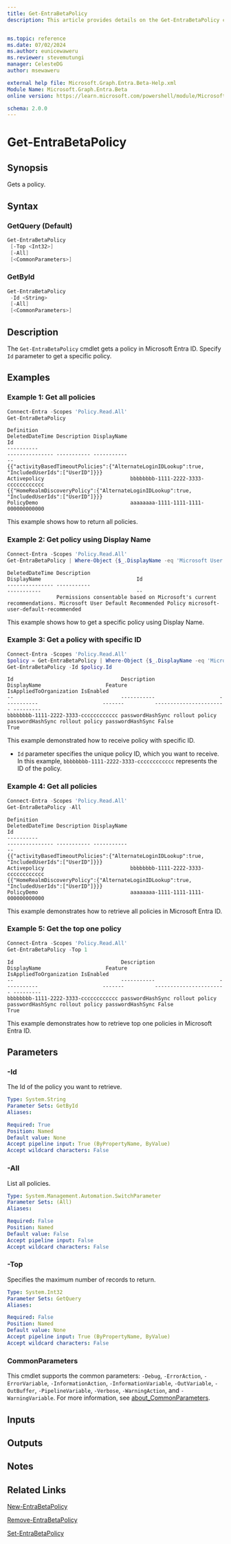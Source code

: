 ```yaml
---
title: Get-EntraBetaPolicy
description: This article provides details on the Get-EntraBetaPolicy command.


ms.topic: reference
ms.date: 07/02/2024
ms.author: eunicewaweru
ms.reviewer: stevemutungi
manager: CelesteDG
author: msewaweru

external help file: Microsoft.Graph.Entra.Beta-Help.xml
Module Name: Microsoft.Graph.Entra.Beta
online version: https://learn.microsoft.com/powershell/module/Microsoft.Graph.Entra.Beta/Get-EntraBetaPolicy

schema: 2.0.0
---
```


# Get-EntraBetaPolicy

## Synopsis

Gets a policy.

## Syntax

### GetQuery (Default)

```powershell
Get-EntraBetaPolicy
 [-Top <Int32>]
 [-All] 
 [<CommonParameters>]
```

### GetById

```powershell
Get-EntraBetaPolicy
 -Id <String>
 [-All]
 [<CommonParameters>]
```

## Description

The `Get-EntraBetaPolicy` cmdlet gets a policy in Microsoft Entra ID. Specify `Id` parameter to get a specific policy.

## Examples

### Example 1: Get all policies

```powershell
Connect-Entra -Scopes 'Policy.Read.All'
Get-EntraBetaPolicy
```

```Output
Definition                                                                                       DeletedDateTime Description DisplayName                                 Id
----------                                                                                       --------------- ----------- -----------                                 --
{{"activityBasedTimeoutPolicies":{"AlternateLoginIDLookup":true, "IncludedUserIds":["UserID"]}}}                             Activepolicy                            bbbbbbbb-1111-2222-3333-cccccccccccc
{{"HomeRealmDiscoveryPolicy":{"AlternateLoginIDLookup":true, "IncludedUserIds":["UserID"]}}}                                 PolicyDemo                              aaaaaaaa-1111-1111-1111-000000000000
```

This example shows how to return all policies.

### Example 2: Get policy using Display Name

```powershell
Connect-Entra -Scopes 'Policy.Read.All'
Get-EntraBetaPolicy | Where-Object {$_.DisplayName -eq 'Microsoft User Default Recommended Policy'}
```

```Output
DeletedDateTime Description                                                           DisplayName                               Id
--------------- -----------                                                           -----------                               --
                Permissions consentable based on Microsoft's current recommendations. Microsoft User Default Recommended Policy microsoft-user-default-recommended
```

This example shows how to get a specific policy using Display Name.

### Example 3: Get a policy with specific ID

```powershell
Connect-Entra -Scopes 'Policy.Read.All'
$policy = Get-EntraBetaPolicy | Where-Object {$_.DisplayName -eq 'Microsoft User Default Recommended Policy'}
Get-EntraBetaPolicy -Id $policy.Id
```

```Output
Id                                   Description                     DisplayName                     Feature          IsAppliedToOrganization IsEnabled
--                                   -----------                     -----------                     -------          ----------------------- ---------
bbbbbbbb-1111-2222-3333-cccccccccccc passwordHashSync rollout policy passwordHashSync rollout policy passwordHashSync False                   True
```

This example demonstrated how to receive policy with specific ID.

- `Id` parameter specifies the unique policy ID, which you want to receive. In this example, `bbbbbbbb-1111-2222-3333-cccccccccccc` represents the ID of the policy.

### Example 4: Get all policies

```powershell
Connect-Entra -Scopes 'Policy.Read.All'
Get-EntraBetaPolicy -All
```

```Output
Definition                                                                                       DeletedDateTime Description DisplayName                                 Id
----------                                                                                       --------------- ----------- -----------                                 --
{{"activityBasedTimeoutPolicies":{"AlternateLoginIDLookup":true, "IncludedUserIds":["UserID"]}}}                             Activepolicy                            bbbbbbbb-1111-2222-3333-cccccccccccc
{{"HomeRealmDiscoveryPolicy":{"AlternateLoginIDLookup":true, "IncludedUserIds":["UserID"]}}}                                 PolicyDemo                              aaaaaaaa-1111-1111-1111-000000000000
```

This example demonstrates how to retrieve all policies in Microsoft Entra ID.

### Example 5: Get the top one policy

```powershell
Connect-Entra -Scopes 'Policy.Read.All'
Get-EntraBetaPolicy -Top 1
```

```Output
Id                                   Description                     DisplayName                     Feature          IsAppliedToOrganization IsEnabled
--                                   -----------                     -----------                     -------          ----------------------- ---------
bbbbbbbb-1111-2222-3333-cccccccccccc passwordHashSync rollout policy passwordHashSync rollout policy passwordHashSync False                   True
```

This example demonstrates how to retrieve top one policies in Microsoft Entra ID.

## Parameters

### -Id

The Id of the policy you want to retrieve.

```yaml
Type: System.String
Parameter Sets: GetById
Aliases:

Required: True
Position: Named
Default value: None
Accept pipeline input: True (ByPropertyName, ByValue)
Accept wildcard characters: False
```

### -All

List all policies.

```yaml
Type: System.Management.Automation.SwitchParameter
Parameter Sets: (All)
Aliases:

Required: False
Position: Named
Default value: False
Accept pipeline input: False
Accept wildcard characters: False
```

### -Top

Specifies the maximum number of records to return.

```yaml
Type: System.Int32
Parameter Sets: GetQuery
Aliases:

Required: False
Position: Named
Default value: None
Accept pipeline input: True (ByPropertyName, ByValue)
Accept wildcard characters: False
```

### CommonParameters

This cmdlet supports the common parameters: `-Debug`, `-ErrorAction`, `-ErrorVariable`, `-InformationAction`, `-InformationVariable`, `-OutVariable`, `-OutBuffer`, `-PipelineVariable`, `-Verbose`, `-WarningAction`, and `-WarningVariable`. For more information, see [about_CommonParameters](https://go.microsoft.com/fwlink/?LinkID=113216).

## Inputs

## Outputs

## Notes

## Related Links

[New-EntraBetaPolicy](New-EntraBetaPolicy.md)

[Remove-EntraBetaPolicy](Remove-EntraBetaPolicy.md)

[Set-EntraBetaPolicy](Set-EntraBetaPolicy.md)
